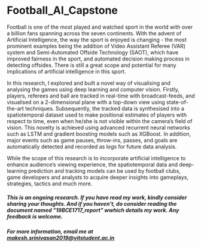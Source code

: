 # Football_AI_Capstone
Football is one of the most played and watched sport in the world with over a billion fans spanning across the seven continents. With the advent of Artificial Intelligence, the way the sport is enjoyed is changing - the most prominent examples being the addition of Video Assistant Referee (VAR) system and Semi-Automated Offside Technology (SAOT), which have improved fairness in the sport, and automated decision making process in detecting offsides. There is still a great scope and potential for many implications of artificial intelligence in this sport. 

In this research, I explored and built a novel way of visualising and analysing the games using deep learning and computer vision. Firstly, players, referees and ball are tracked in real-time with broadcast-feeds, and visualised on a 2-dimensional plane with a top-down view using state-of-the-art techniques. Subsequently, the tracked data is synthesised into a spatiotemporal dataset used to make positional estimates of players with respect to time, even when he/she is not visible within the camera’s field of vision. This novelty is achieved using advanced recurrent neural networks such as LSTM and gradient boosting models such as XGBoost. In addition, major events such as game pauses, throw-ins, passes, and goals are automatically detected and recorded as logs for future data analysis. 

While the scope of this research is to incorporate artificial intelligence to enhance audience’s viewing experience, the spatiotemporal data and deep-learning prediction and tracking models can be used by football clubs, game developers and analysts to acquire deeper insights into gameplays, strategies, tactics and much more. 

##### This is an ongoing research. If you have read my work, kindly consider sharing your thoughts. And if you haven't, do consider reading the document named "19BCE1717_report" wwhich details my work. Any feedback is welcome.
##### For more information, email me at makesh.srinivasan2019@vitstudent.ac.in
